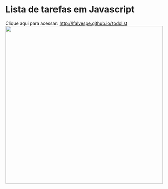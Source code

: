 # Lista de tarefas em Javascript

Clique aqui para acessar: http://lfalvespe.github.io/todolist
<br>
<img src="print/todolisp.PNG" width="500">
